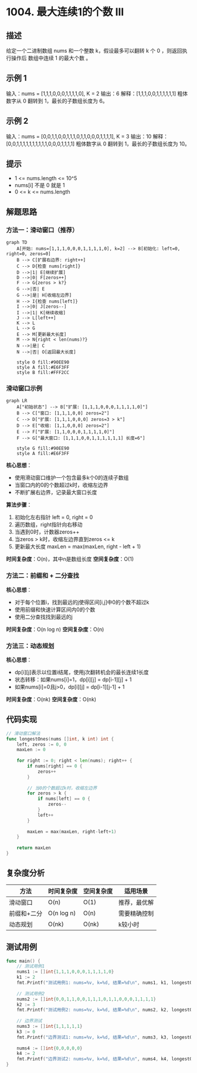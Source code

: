 # 1004. 最大连续1的个数 III

## 描述

给定一个二进制数组 nums 和一个整数 k，假设最多可以翻转 k 个 0 ，则返回执行操作后 数组中连续 1 的最大个数 。

## 示例 1

输入：nums = [1,1,1,0,0,0,1,1,1,1,0], K = 2
输出：6
解释：[1,1,1,0,0,1,1,1,1,1,1]
粗体数字从 0 翻转到 1，最长的子数组长度为 6。

## 示例 2

输入：nums = [0,0,1,1,0,0,1,1,1,0,1,1,0,0,0,1,1,1,1], K = 3
输出：10
解释：[0,0,1,1,1,1,1,1,1,1,1,1,0,0,0,1,1,1,1]
粗体数字从 0 翻转到 1，最长的子数组长度为 10。

## 提示

- 1 <= nums.length <= 10^5
- nums[i] 不是 0 就是 1
- 0 <= k <= nums.length

## 解题思路

### 方法一：滑动窗口（推荐）

```mermaid
graph TD
    A[开始: nums=[1,1,1,0,0,0,1,1,1,1,0], k=2] --> B[初始化: left=0, right=0, zeros=0]
    B --> C[扩展右边界: right++]
    C --> D{检查 nums[right]}
    D -->|1| E[继续扩展]
    D -->|0| F[zeros++]
    F --> G{zeros > k?}
    G -->|否| E
    G -->|是| H[收缩左边界]
    H --> I{检查 nums[left]}
    I -->|0| J[zeros--]
    I -->|1| K[继续收缩]
    J --> L[left++]
    K --> L
    L --> G
    E --> M[更新最大长度]
    M --> N{right < len(nums)?}
    N -->|是| C
    N -->|否| O[返回最大长度]
    
    style O fill:#90EE90
    style A fill:#E6F3FF
    style B fill:#FFF2CC
```

### 滑动窗口示例

```mermaid
graph LR
    A["初始状态"] --> B["扩展: [1,1,1,0,0,0,1,1,1,1,0]"]
    B --> C["窗口: [1,1,1,0,0] zeros=2"]
    C --> D["扩展: [1,1,1,0,0,0] zeros=3 > k"]
    D --> E["收缩: [1,1,0,0,0] zeros=2"]
    E --> F["扩展: [1,1,0,0,0,1,1,1,1,0]"]
    F --> G["最大窗口: [1,1,1,0,0,1,1,1,1,1,1] 长度=6"]
    
    style G fill:#90EE90
    style A fill:#E6F3FF
```

**核心思想**：
- 使用滑动窗口维护一个包含最多k个0的连续子数组
- 当窗口内的0的个数超过k时，收缩左边界
- 不断扩展右边界，记录最大窗口长度

**算法步骤**：
1. 初始化左右指针 left = 0, right = 0
2. 遍历数组，right指针向右移动
3. 当遇到0时，计数器zeros++
4. 当zeros > k时，收缩左边界直到zeros <= k
5. 更新最大长度 maxLen = max(maxLen, right - left + 1)

**时间复杂度**：O(n)，其中n是数组长度
**空间复杂度**：O(1)

### 方法二：前缀和 + 二分查找

**核心思想**：
- 对于每个位置i，找到最远的j使得区间[i,j]中0的个数不超过k
- 使用前缀和快速计算区间内0的个数
- 使用二分查找找到最远的j

**时间复杂度**：O(n log n)
**空间复杂度**：O(n)

### 方法三：动态规划

**核心思想**：
- dp[i][j]表示以位置i结尾，使用j次翻转机会的最长连续1长度
- 状态转移：如果nums[i]=1，dp[i][j] = dp[i-1][j] + 1
- 如果nums[i]=0且j>0，dp[i][j] = dp[i-1][j-1] + 1

**时间复杂度**：O(nk)
**空间复杂度**：O(nk)

## 代码实现

```go
// 滑动窗口解法
func longestOnes(nums []int, k int) int {
    left, zeros := 0, 0
    maxLen := 0
    
    for right := 0; right < len(nums); right++ {
        if nums[right] == 0 {
            zeros++
        }
        
        // 当0的个数超过k时，收缩左边界
        for zeros > k {
            if nums[left] == 0 {
                zeros--
            }
            left++
        }
        
        maxLen = max(maxLen, right-left+1)
    }
    
    return maxLen
}
```

## 复杂度分析

| 方法        | 时间复杂度 | 空间复杂度 | 适用场景     |
| ----------- | ---------- | ---------- | ------------ |
| 滑动窗口    | O(n)       | O(1)       | 推荐，最优解 |
| 前缀和+二分 | O(n log n) | O(n)       | 需要精确控制 |
| 动态规划    | O(nk)      | O(nk)      | k较小时      |

## 测试用例

```go
func main() {
    // 测试用例1
    nums1 := []int{1,1,1,0,0,0,1,1,1,1,0}
    k1 := 2
    fmt.Printf("测试用例1: nums=%v, k=%d, 结果=%d\n", nums1, k1, longestOnes(nums1, k1))
    
    // 测试用例2
    nums2 := []int{0,0,1,1,0,0,1,1,1,0,1,1,0,0,0,1,1,1,1}
    k2 := 3
    fmt.Printf("测试用例2: nums=%v, k=%d, 结果=%d\n", nums2, k2, longestOnes(nums2, k2))
    
    // 边界测试
    nums3 := []int{1,1,1,1,1}
    k3 := 0
    fmt.Printf("边界测试1: nums=%v, k=%d, 结果=%d\n", nums3, k3, longestOnes(nums3, k3))
    
    nums4 := []int{0,0,0,0,0}
    k4 := 2
    fmt.Printf("边界测试2: nums=%v, k=%d, 结果=%d\n", nums4, k4, longestOnes(nums4, k4))
}
```

